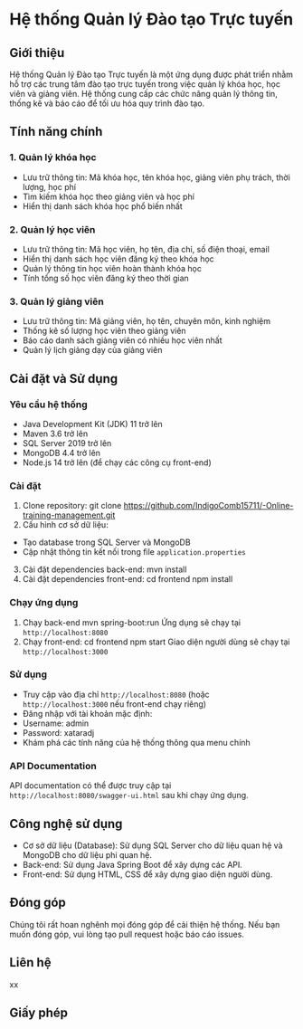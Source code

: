 # Hệ thống Quản lý Đào tạo Trực tuyến

## Giới thiệu
Hệ thống Quản lý Đào tạo Trực tuyến là một ứng dụng được phát triển nhằm hỗ trợ các trung tâm đào tạo trực tuyến trong việc quản lý khóa học, học viên và giảng viên. Hệ thống cung cấp các chức năng quản lý thông tin, thống kê và báo cáo để tối ưu hóa quy trình đào tạo.

## Tính năng chính

### 1. Quản lý khóa học
- Lưu trữ thông tin: Mã khóa học, tên khóa học, giảng viên phụ trách, thời lượng, học phí
- Tìm kiếm khóa học theo giảng viên và học phí
- Hiển thị danh sách khóa học phổ biến nhất

### 2. Quản lý học viên
- Lưu trữ thông tin: Mã học viên, họ tên, địa chỉ, số điện thoại, email
- Hiển thị danh sách học viên đăng ký theo khóa học
- Quản lý thông tin học viên hoàn thành khóa học
- Tính tổng số học viên đăng ký theo thời gian

### 3. Quản lý giảng viên
- Lưu trữ thông tin: Mã giảng viên, họ tên, chuyên môn, kinh nghiệm
- Thống kê số lượng học viên theo giảng viên
- Báo cáo danh sách giảng viên có nhiều học viên nhất
- Quản lý lịch giảng dạy của giảng viên

## Cài đặt và Sử dụng

### Yêu cầu hệ thống
- Java Development Kit (JDK) 11 trở lên
- Maven 3.6 trở lên
- SQL Server 2019 trở lên
- MongoDB 4.4 trở lên
- Node.js 14 trở lên (để chạy các công cụ front-end)

### Cài đặt
1. Clone repository:
git clone https://github.com/IndigoComb15711/-Online-training-management.git
2. Cấu hình cơ sở dữ liệu:
- Tạo database trong SQL Server và MongoDB
- Cập nhật thông tin kết nối trong file `application.properties`
3. Cài đặt dependencies back-end:
mvn install
4. Cài đặt dependencies front-end:
cd frontend
npm install

### Chạy ứng dụng
1. Chạy back-end
mvn spring-boot:run
Ứng dụng sẽ chạy tại `http://localhost:8080`
2. Chạy front-end:
cd frontend
npm start
Giao diện người dùng sẽ chạy tại `http://localhost:3000`

### Sử dụng
- Truy cập vào địa chỉ `http://localhost:8080` (hoặc `http://localhost:3000` nếu front-end chạy riêng)
- Đăng nhập với tài khoản mặc định:
- Username: admin
- Password: xataradj
- Khám phá các tính năng của hệ thống thông qua menu chính

### API Documentation
API documentation có thể được truy cập tại `http://localhost:8080/swagger-ui.html` sau khi chạy ứng dụng.

## Công nghệ sử dụng
- Cơ sở dữ liệu (Database): Sử dụng SQL Server cho dữ liệu quan hệ và MongoDB cho dữ liệu phi quan hệ.
- Back-end: Sử dụng Java Spring Boot để xây dựng các API.
- Front-end: Sử dụng HTML, CSS để xây dựng giao diện người dùng.

## Đóng góp
Chúng tôi rất hoan nghênh mọi đóng góp để cải thiện hệ thống. Nếu bạn muốn đóng góp, vui lòng tạo pull request hoặc báo cáo issues.

## Liên hệ
xx

## Giấy phép
